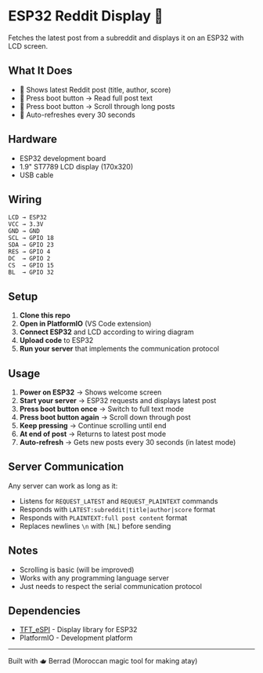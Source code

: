 # ESP32 Reddit Display 📱

Fetches the latest post from a subreddit and displays it on an ESP32 with LCD screen.

## What It Does
- 📄 Shows latest Reddit post (title, author, score)
- 📖 Press boot button → Read full post text  
- 📜 Press boot button → Scroll through long posts
- 🔄 Auto-refreshes every 30 seconds

## Hardware
- ESP32 development board
- 1.9" ST7789 LCD display (170x320)
- USB cable

## Wiring
```
LCD → ESP32
VCC → 3.3V
GND → GND
SCL → GPIO 18
SDA → GPIO 23
RES → GPIO 4
DC  → GPIO 2
CS  → GPIO 15
BL  → GPIO 32
```

## Setup
1. **Clone this repo**
2. **Open in PlatformIO** (VS Code extension)
3. **Connect ESP32** and LCD according to wiring diagram
4. **Upload code** to ESP32
5. **Run your server** that implements the communication protocol

## Usage
1. **Power on ESP32** → Shows welcome screen
2. **Start your server** → ESP32 requests and displays latest post
3. **Press boot button once** → Switch to full text mode
4. **Press boot button again** → Scroll down through post
5. **Keep pressing** → Continue scrolling until end
6. **At end of post** → Returns to latest post mode
7. **Auto-refresh** → Gets new posts every 30 seconds (in latest mode)

## Server Communication
Any server can work as long as it:
- Listens for `REQUEST_LATEST` and `REQUEST_PLAINTEXT` commands
- Responds with `LATEST:subreddit|title|author|score` format
- Responds with `PLAINTEXT:full post content` format
- Replaces newlines `\n` with ` [NL] ` before sending

## Notes
- Scrolling is basic (will be improved)
- Works with any programming language server
- Just needs to respect the serial communication protocol

## Dependencies
- [TFT_eSPI](https://github.com/Bodmer/TFT_eSPI) - Display library for ESP32
- PlatformIO - Development platform

---

Built with 🫖 Berrad (Moroccan magic tool for making atay)
